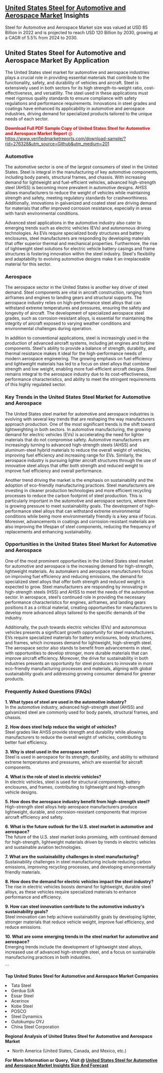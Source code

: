 <h2><a href="https://www.verifiedmarketreports.com/download-sample/?rid=276328&amp;utm_source=Github&amp;utm_medium=201" target="_blank">United States Steel for Automotive and Aerospace Market</a> Insights</h2><p>Steel for Automotive and Aerospace Market size was valued at USD 85 Billion in 2022 and is projected to reach USD 120 Billion by 2030, growing at a CAGR of 5.5% from 2024 to 2030.</p><p><h2>United States Steel for Automotive and Aerospace Market By Application</h2><p>The United States steel market for automotive and aerospace industries plays a crucial role in providing essential materials that contribute to the functionality, safety, and durability of vehicles and aircraft. Steel is extensively used in both sectors for its high strength-to-weight ratio, cost-effectiveness, and versatility. The steel used in these applications must meet rigorous quality standards to ensure compliance with safety regulations and performance requirements. Innovations in steel grades and coatings have enhanced its applicability in automotive and aerospace industries, driving demand for specialized products tailored to the unique needs of each sector.</p><p><p><span class=""><span style="color: #ff0000;"><strong>Download Full PDF Sample Copy of United States Steel for Automotive and Aerospace Market Report</strong> @ </span><a href="https://www.verifiedmarketreports.com/download-sample/?rid=276328&amp;utm_source=Github&amp;utm_medium=201" target="_blank">https://www.verifiedmarketreports.com/download-sample/?rid=276328&amp;utm_source=Github&amp;utm_medium=201</a></span></p></p><h3>Automotive</h3><p>The automotive sector is one of the largest consumers of steel in the United States. Steel is integral in the manufacturing of key automotive components, including body panels, structural frames, and chassis. With increasing demand for lightweight and fuel-efficient vehicles, advanced high-strength steel (AHSS) is becoming more prevalent in automotive designs. AHSS allows manufacturers to reduce the weight of vehicles while maintaining strength and safety, meeting regulatory standards for crashworthiness. Additionally, innovations in galvanized and coated steel are driving demand for materials that offer improved corrosion resistance, especially in areas with harsh environmental conditions.</p><p>Advanced steel applications in the automotive industry also cater to emerging trends such as electric vehicles (EVs) and autonomous driving technologies. As EVs require specialized body structures and battery enclosures, steel manufacturers are responding by developing materials that offer superior thermal and mechanical properties. Furthermore, the rise of lightweight steel solutions for electric vehicle battery casings and frame structures is fostering innovation within the steel industry. Steel's flexibility and adaptability to evolving automotive designs make it an irreplaceable material for this sector.</p><h3>Aerospace</h3><p>The aerospace sector in the United States is another key driver of steel demand. Steel components are vital in aircraft construction, ranging from airframes and engines to landing gears and structural supports. The aerospace industry relies on high-performance steel alloys that can withstand extreme temperatures and pressures, ensuring the safety and longevity of aircraft. The development of specialized aerospace steel grades, such as corrosion-resistant alloys, is essential for maintaining the integrity of aircraft exposed to varying weather conditions and environmental challenges during operation.</p><p>In addition to conventional applications, steel is increasingly used in the production of advanced aircraft systems, including jet engines and turbine components. Steel's ability to provide a balance of strength, durability, and thermal resistance makes it ideal for the high-performance needs of modern aerospace engineering. The growing emphasis on fuel efficiency and lightweight materials has led to a focus on steel alloys that combine strength and low weight, enabling more fuel-efficient aircraft designs. Steel remains integral to the aerospace industry due to its cost-effectiveness, performance characteristics, and ability to meet the stringent requirements of this highly regulated sector.</p><h3>Key Trends in the United States Steel Market for Automotive and Aerospace</h3><p>The United States steel market for automotive and aerospace industries is evolving with several key trends that are reshaping the way manufacturers approach production. One of the most significant trends is the shift toward lightweighting in both sectors. In automotive manufacturing, the growing demand for electric vehicles (EVs) is accelerating the need for lighter materials that do not compromise safety. Automotive manufacturers are increasingly turning to advanced high-strength steels (AHSS) and aluminum-steel hybrid materials to reduce the overall weight of vehicles, improving fuel efficiency and increasing range for EVs. Similarly, the aerospace industry is pursuing lighter aircraft structures through the use of innovative steel alloys that offer both strength and reduced weight to improve fuel efficiency and overall performance.</p><p>Another trend driving the market is the emphasis on sustainability and the adoption of eco-friendly manufacturing practices. Steel manufacturers are investing in cleaner production technologies and more efficient recycling processes to reduce the carbon footprint of steel production. This is particularly important in the automotive and aerospace sectors, where there is growing pressure to meet sustainability goals. The development of high-performance steel alloys that can withstand extreme environmental conditions while being more environmentally friendly is a key area of focus. Moreover, advancements in coatings and corrosion-resistant materials are also improving the lifespan of steel components, reducing the frequency of replacements and enhancing sustainability.</p><h3>Opportunities in the United States Steel Market for Automotive and Aerospace</h3><p>One of the most prominent opportunities in the United States steel market for automotive and aerospace is the increasing demand for high-strength, lightweight materials. As automakers and aerospace manufacturers focus on improving fuel efficiency and reducing emissions, the demand for specialized steel alloys that offer both strength and reduced weight is expected to grow. Steel manufacturers are responding by innovating in high-strength steels (HSS) and AHSS to meet the needs of the automotive sector. In aerospace, steel’s continued role in providing the necessary performance characteristics for engines, airframes, and landing gears positions it as a critical material, creating opportunities for manufacturers to develop more advanced alloys tailored to the specific demands of the industry.</p><p>Additionally, the push towards electric vehicles (EVs) and autonomous vehicles presents a significant growth opportunity for steel manufacturers. EVs require specialized materials for battery enclosures, body structures, and frames, which increases demand for lightweight, high-strength steel. The aerospace sector also stands to benefit from advancements in steel, with opportunities to develop stronger, more durable materials that can improve aircraft efficiency. Moreover, the drive for sustainability in both industries presents an opportunity for steel producers to innovate in more eco-friendly manufacturing processes and materials, aligning with global sustainability goals and addressing growing consumer demand for greener products.</p><h3>Frequently Asked Questions (FAQs)</h3><p><strong>1. What types of steel are used in the automotive industry?</strong><br>In the automotive industry, advanced high-strength steel (AHSS) and galvanized steel are commonly used for body panels, structural frames, and chassis.</p><p><strong>2. How does steel help reduce the weight of vehicles?</strong><br>Steel grades like AHSS provide strength and durability while allowing manufacturers to reduce the overall weight of vehicles, contributing to better fuel efficiency.</p><p><strong>3. Why is steel used in the aerospace sector?</strong><br>Steel is used in aerospace for its strength, durability, and ability to withstand extreme temperatures and pressures, which are essential for aircraft components.</p><p><strong>4. What is the role of steel in electric vehicles?</strong><br>In electric vehicles, steel is used for structural components, battery enclosures, and frames, contributing to lightweight and high-strength vehicle designs.</p><p><strong>5. How does the aerospace industry benefit from high-strength steel?</strong><br>High-strength steel alloys help aerospace manufacturers produce lightweight, durable, and corrosion-resistant components that improve aircraft efficiency and safety.</p><p><strong>6. What is the future outlook for the U.S. steel market in automotive and aerospace?</strong><br>The future of the U.S. steel market looks promising, with continued demand for high-strength, lightweight materials driven by trends in electric vehicles and sustainable aviation technologies.</p><p><strong>7. What are the sustainability challenges in steel manufacturing?</strong><br>Sustainability challenges in steel manufacturing include reducing carbon emissions, improving recycling processes, and developing environmentally friendly materials.</p><p><strong>8. How does the demand for electric vehicles impact the steel industry?</strong><br>The rise in electric vehicles boosts demand for lightweight, durable steel alloys, as these vehicles require specialized materials to enhance performance and efficiency.</p><p><strong>9. How can steel innovation contribute to the automotive industry's sustainability goals?</strong><br>Steel innovation can help achieve sustainability goals by developing lighter, stronger materials that reduce vehicle weight, improve fuel efficiency, and reduce emissions.</p><p><strong>10. What are some emerging trends in the steel market for automotive and aerospace?</strong><br>Emerging trends include the development of lightweight steel alloys, increased use of advanced high-strength steel, and a focus on sustainable manufacturing practices in both industries.</p>```</p><p><strong>Top United States Steel for Automotive and Aerospace Market Companies</strong></p><div data-test-id=""><p><li>Tata Steel</li><li> Gerdua S/A</li><li> Essar Steel</li><li> Acerinox</li><li> Kobe Steel</li><li> POSCO</li><li> Steel Dynamics</li><li> Outokumpu OYJ</li><li> China Steel Corporation</li></p><div><strong>Regional Analysis of&nbsp;United States Steel for Automotive and Aerospace Market</strong></div><ul><li dir="ltr"><p dir="ltr">North America&nbsp;(United States, Canada, and Mexico, etc.)</p></li></ul><p><strong>For More Information or Query, Visit @&nbsp;</strong><strong><a href="https://www.verifiedmarketreports.com/product/steel-for-automotive-and-aerospace-market/?utm_source=Github&amp;utm_medium=201" target="_blank">United States Steel for Automotive and Aerospace Market Insights Size And Forecast</a></strong></p></div>
